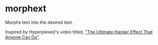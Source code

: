 # morphext

Morphs text into the desired text.

Inspired by Hyperplexed's video titled, ["The Ultimate Hacker Effect That Anyone Can Do"](https://www.youtube.com/watch?v=W5oawMJaXbU&t=2s).
